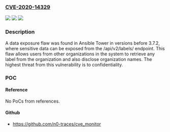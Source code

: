 ### [CVE-2020-14329](https://cve.mitre.org/cgi-bin/cvename.cgi?name=CVE-2020-14329)
![](https://img.shields.io/static/v1?label=Product&message=Tower&color=blue)
![](https://img.shields.io/static/v1?label=Version&message=n%2Fa&color=blue)
![](https://img.shields.io/static/v1?label=Vulnerability&message=CWE-200&color=brighgreen)

### Description

A data exposure flaw was found in Ansible Tower in versions before 3.7.2, where sensitive data can be exposed from the /api/v2/labels/ endpoint. This flaw allows users from other organizations in the system to retrieve any label from the organization and also disclose organization names. The highest threat from this vulnerability is to confidentiality.

### POC

#### Reference
No PoCs from references.

#### Github
- https://github.com/n0-traces/cve_monitor

